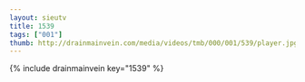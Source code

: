 ```yaml
--- 
layout: sieutv
title: 1539
tags: ["001"]
thumb: http://drainmainvein.com/media/videos/tmb/000/001/539/player.jpg
---
```

{% include drainmainvein key="1539" %} 
